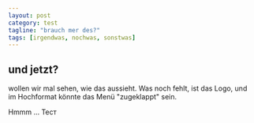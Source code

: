 ```yaml
---
layout: post
category: test
tagline: "brauch mer des?"
tags: [irgendwas, nochwas, sonstwas]
---
```

## und jetzt?

wollen wir mal sehen, wie das aussieht. Was noch fehlt, ist das Logo, und im Hochformat könnte das Menü "zugeklappt" sein.



Hmmm &hellip;  Тест
